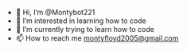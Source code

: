 - 👋 Hi, I’m @Montybot221
- 👀 I’m interested in learning how to code
- 🌱 I’m currently trying to learn how to code
- 📫 How to reach me montyfloyd2005@gmail.com
